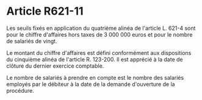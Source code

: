 # Article R621-11

Les seuils fixés en application du quatrième alinéa de l'article L. 621-4 sont pour le chiffre d'affaires hors taxes de 3 000 000 euros et pour le nombre de salariés de vingt.

Le montant du chiffre d'affaires est défini conformément aux dispositions du cinquième alinéa de l'article R. 123-200. Il est apprécié à la date de clôture du dernier exercice comptable.

Le nombre de salariés à prendre en compte est le nombre des salariés employés par le débiteur à la date de la demande d'ouverture de la procédure.
